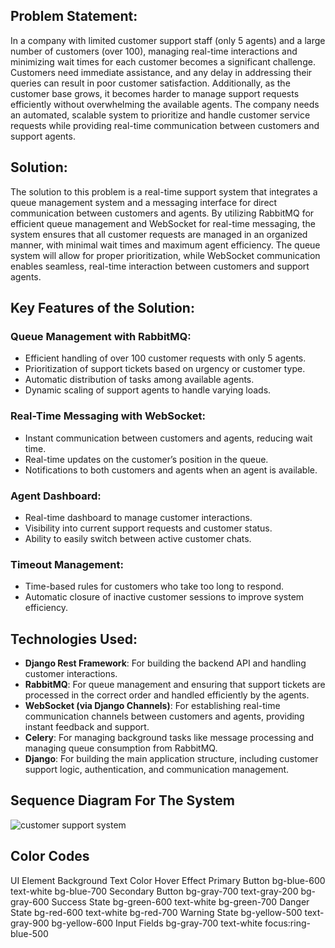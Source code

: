 ## Problem Statement:
In a company with limited customer support staff (only 5 agents) and a large number of customers (over 100), managing real-time interactions and minimizing wait times for each customer becomes a significant challenge. Customers need immediate assistance, and any delay in addressing their queries can result in poor customer satisfaction. Additionally, as the customer base grows, it becomes harder to manage support requests efficiently without overwhelming the available agents. The company needs an automated, scalable system to prioritize and handle customer service requests while providing real-time communication between customers and support agents.

## Solution:
The solution to this problem is a real-time support system that integrates a queue management system and a messaging interface for direct communication between customers and agents. By utilizing RabbitMQ for efficient queue management and WebSocket for real-time messaging, the system ensures that all customer requests are managed in an organized manner, with minimal wait times and maximum agent efficiency. The queue system will allow for proper prioritization, while WebSocket communication enables seamless, real-time interaction between customers and support agents.

## Key Features of the Solution:

### Queue Management with RabbitMQ:
- Efficient handling of over 100 customer requests with only 5 agents.
- Prioritization of support tickets based on urgency or customer type.
- Automatic distribution of tasks among available agents.
- Dynamic scaling of support agents to handle varying loads.

### Real-Time Messaging with WebSocket:
- Instant communication between customers and agents, reducing wait time.
- Real-time updates on the customer’s position in the queue.
- Notifications to both customers and agents when an agent is available.

### Agent Dashboard:
- Real-time dashboard to manage customer interactions.
- Visibility into current support requests and customer status.
- Ability to easily switch between active customer chats.

### Timeout Management:
- Time-based rules for customers who take too long to respond.
- Automatic closure of inactive customer sessions to improve system efficiency.

## Technologies Used:
- **Django Rest Framework**: For building the backend API and handling customer interactions.
- **RabbitMQ**: For queue management and ensuring that support tickets are processed in the correct order and handled efficiently by the agents.
- **WebSocket (via Django Channels)**: For establishing real-time communication channels between customers and agents, providing instant feedback and support.
- **Celery**: For managing background tasks like message processing and managing queue consumption from RabbitMQ.
- **Django**: For building the main application structure, including customer support logic, authentication, and communication management.

## Sequence Diagram For The System

![customer support system](https://github.com/user-attachments/assets/995c47bf-28f4-47bd-9b47-616d50655b2a)

## Color Codes 
UI Element	Background	Text Color	Hover Effect
Primary Button	bg-blue-600	text-white	bg-blue-700
Secondary Button	bg-gray-700	text-gray-200	bg-gray-600
Success State	bg-green-600	text-white	bg-green-700
Danger State	bg-red-600	text-white	bg-red-700
Warning State	bg-yellow-500	text-gray-900	bg-yellow-600
Input Fields	bg-gray-700	text-white	focus:ring-blue-500